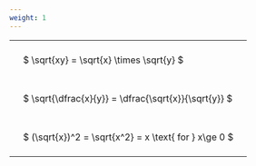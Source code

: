 ```yaml
---
weight: 1
---
```


<style type="text/css">
#T_51b0f th.col_heading {
  text-align: left;
  font-size: 1em;
}
#T_51b0f td {
  text-align: left;
  font-size: 1em;
  padding: 1.5em;
}
</style>
<table id="T_51b0f">
  <thead>
  </thead>
  <tbody>
    <tr>
      <td id="T_51b0f_row0_col0" class="data row0 col0" >$ \sqrt{xy} = \sqrt{x} \times \sqrt{y} $</td>
    </tr>
    <tr>
      <td id="T_51b0f_row1_col0" class="data row1 col0" >$ \sqrt{\dfrac{x}{y}} = \dfrac{\sqrt{x}}{\sqrt{y}} $</td>
    </tr>
    <tr>
      <td id="T_51b0f_row2_col0" class="data row2 col0" >$ (\sqrt{x})^2 = \sqrt{x^2} = x \text{ for } x\ge 0 $</td>
    </tr>
  </tbody>
</table>
